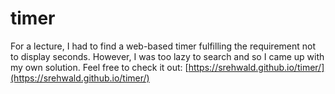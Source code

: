 # timer
For a lecture, I had to find a web-based timer fulfilling the requirement not to display seconds. However, I was too lazy to search and so I came up with my own solution. Feel free to check it out: [https://srehwald.github.io/timer/](https://srehwald.github.io/timer/)
